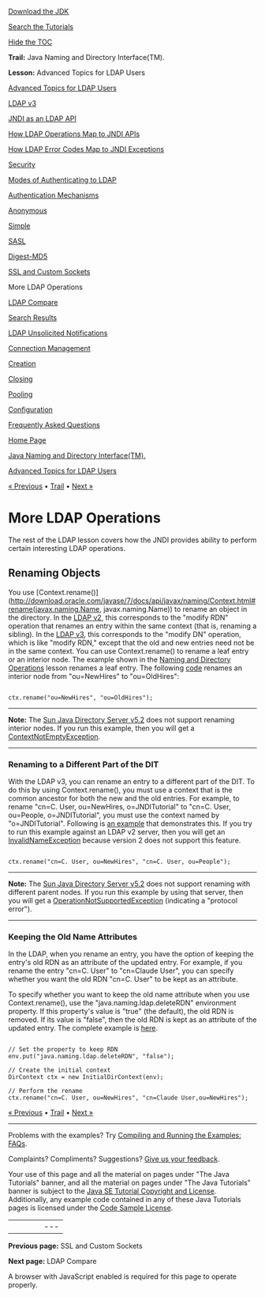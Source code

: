 [Download
the JDK](http://java.sun.com/javase/6/download.jsp)
  
[Search the
Tutorials](../../search.html)
  
[Hide the TOC](javascript:toggleLeft())

**Trail:** Java Naming and Directory Interface(TM).
  
**Lesson:** Advanced Topics for LDAP Users

[Advanced Topics for LDAP Users](index.html)

[LDAP v3](ldap.html)

[JNDI as an LDAP API](jndi.html)

[How LDAP Operations Map to JNDI APIs](operations.html)

[How LDAP Error Codes Map to JNDI Exceptions](exceptions.html)

[Security](security.html)

[Modes of Authenticating to LDAP](authentication.html)

[Authentication Mechanisms](auth_mechs.html)

[Anonymous](anonymous.html)

[Simple](simple.html)

[SASL](sasl.html)

[Digest-MD5](digest.html)

[SSL and Custom Sockets](ssl.html)

More LDAP Operations

[LDAP Compare](compare.html)

[Search Results](result.html)

[LDAP Unsolicited Notifications](unsol.html)

[Connection Management](connect.html)

[Creation](create.html)

[Closing](close.html)

[Pooling](pool.html)

[Configuration](config.html)

[Frequently Asked Questions](faq.html)

[Home Page](../../index.html)
>
[Java Naming and Directory Interface(TM).](../index.html)
>
[Advanced Topics for LDAP Users](index.html)

[« Previous](ssl.html) • [Trail](../TOC.html) • [Next »](compare.html)

# More LDAP Operations

The rest of the LDAP lesson covers how the JNDI provides ability to
perform certain interesting LDAP operations.

## Renaming Objects

You use
[Context.rename()](http://download.oracle.com/javase/7/docs/api/javax/naming/Context.html#rename(javax.naming.Name, javax.naming.Name)) to rename an object in the directory.
In the
[LDAP v2](http://ietf.org/rfc/rfc1777.txt),
this corresponds to the "modify RDN" operation that renames an entry
within the same context (that is, renaming a sibling).
In the
[LDAP v3](http://ietf.org/rfc/rfc2251.txt),
this corresponds to the "modify DN" operation, which is like "modify RDN,"
except that the old and new entries need not be in the same context.
You can use Context.rename() to rename a leaf entry or an interior node.
The example shown in the
[Naming and Directory Operations](../../jndi/ops/rename.html )  lesson renames a leaf entry.
The following [code](examples/RenameInterior.java)
renames an interior node from "ou=NewHires" to "ou=OldHires":

```

ctx.rename("ou=NewHires", "ou=OldHires");

```

---

**Note:** The [Sun Java Directory Server v5.2](http://www.oracle.com/us/sun/index.html)
does not support renaming interior nodes. If you run this example,
then you will get a
[ContextNotEmptyException](http://download.oracle.com/javase/7/docs/api/javax/naming/ContextNotEmptyException.html).

---

### Renaming to a Different Part of the DIT

With the LDAP v3, you can rename an entry to a different part of the DIT.
To do this by using Context.rename(), you must use a context
that is the common ancestor for both the new and the old entries.
For example, to rename
"cn=C. User, ou=NewHires, o=JNDITutorial" to
"cn=C. User, ou=People, o=JNDITutorial",
you must use the context named by "o=JNDITutorial".
Following is [an example](examples/RenameDiffParent.java) that demonstrates
this. If you try to run this example against an LDAP v2 server,
then you will get an
[InvalidNameException](http://download.oracle.com/javase/7/docs/api/javax/naming/InvalidNameException.html) because version 2 does not support this feature.

```

ctx.rename("cn=C. User, ou=NewHires", "cn=C. User, ou=People");

```

---

**Note:** The [Sun Java Directory Server v5.2](http://www.sun.com/)
does not support renaming with different parent nodes.
If you run this example by using that server,
then you will get a
[OperationNotSupportedException](http://download.oracle.com/javase/7/docs/api/javax/naming/OperationNotSupportedException.html) (indicating a "protocol error").

---

### Keeping the Old Name Attributes

In the LDAP, when you rename an entry, you have the option of keeping
the entry's old RDN as an attribute
of the updated entry. For example,
if you rename the entry "cn=C. User" to
"cn=Claude User",
you can specify whether you want the old RDN
"cn=C. User" to be kept
as an attribute.

To specify whether you want to keep the old name attribute
when you use Context.rename(),
use the "java.naming.ldap.deleteRDN" environment property.
If this property's value is "true" (the default), the old RDN is removed.
If its value is "false", then
the old RDN is kept as an attribute of the updated entry.
The complete example is [here](examples/RenameKeepRDN.java).

```

// Set the property to keep RDN
env.put("java.naming.ldap.deleteRDN", "false");

// Create the initial context
DirContext ctx = new InitialDirContext(env);

// Perform the rename
ctx.rename("cn=C. User, ou=NewHires", "cn=Claude User,ou=NewHires");

```

[« Previous](ssl.html)
•
[Trail](../TOC.html)
•
[Next »](compare.html)

---

Problems with the examples? Try [Compiling and Running
the Examples: FAQs](../../information/run-examples.html).
  
Complaints? Compliments? Suggestions? [Give
us your feedback](http://download.oracle.com/javase/feedback.html).

Your use of this page and all the material on pages under "The Java Tutorials" banner,
and all the material on pages under "The Java Tutorials" banner is subject to the [Java SE Tutorial Copyright
and License](../../information/license.html).
Additionally, any example code contained in any of these Java
Tutorials pages is licensed under the
[Code
Sample License](http://developers.sun.com/license/berkeley_license.html).

|  |  |  |  |  |
| --- | --- | --- | --- | --- |
| |  |  | | --- | --- | | duke image | Oracle logo | | [About Oracle](http://www.oracle.com/us/corporate/index.html) | [Oracle Technology Network](http://www.oracle.com/technology/index.html) | [Terms of Service](https://www.samplecode.oracle.com/servlets/CompulsoryClickThrough?type=TermsOfService) | Copyright © 1995, 2011 Oracle and/or its affiliates. All rights reserved. |

**Previous page:** SSL and Custom Sockets
  
**Next page:** LDAP Compare




A browser with JavaScript enabled is required for this page to operate properly.